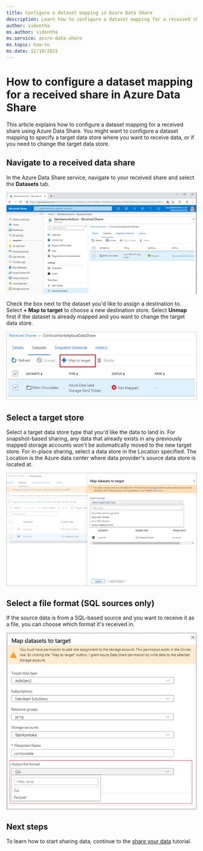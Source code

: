 ```yaml
---
title: Configure a dataset mapping in Azure Data Share
description: Learn how to configure a dataset mapping for a received share using Azure Data Share.
author: sidontha
ms.author: sidontha
ms.service: azure-data-share
ms.topic: how-to
ms.date: 12/19/2023
---
```

# How to configure a dataset mapping for a received share in Azure Data Share

This article explains how to configure a dataset mapping for a received share using Azure Data Share. You might want to configure a dataset mapping to specify a target data store where you want to receive data, or if you need to change the target data store.

## Navigate to a received data share

In the Azure Data Share service, navigate to your received share and select the **Datasets** tab.

![Dataset mapping](./media/dataset-mapping.png "Dataset mapping")

Check the box next to the dataset you'd like to assign a destination to. Select **+ Map to target** to choose a new destination store. Select **Unmap** first if the dataset is already mapped and you want to change the target data store.

![Map to target](./media/dataset-map-target.png "Map to target")

## Select a target store

Select a target data store type that you'd like the data to land in. For snapshot-based sharing, any data that already exists in any previously mapped storage accounts won't be automatically moved to the new target store. For in-place sharing, select a data store in the Location specified. The Location is the Azure data center where data provider's source data store is located at.

![Target storage account](./media/dataset-map-target-sql.png "Target storage")

## Select a file format (SQL sources only)

If the source data is from a SQL-based source and you want to receive it as a file, you can choose which format it's received in.

![Choose format](./media/sql-file-formats.png "SQL file formats")

## Next steps

To learn how to start sharing data, continue to the [share your data](share-your-data.md) tutorial.
